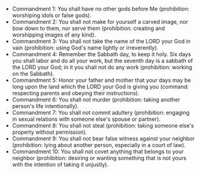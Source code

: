 - Commandment 1: You shall have no other gods before Me (prohibition: worshiping idols or false gods).
- Commandment 2: You shall not make for yourself a carved image, nor bow down to them, nor serve them (prohibition: creating and worshipping images of any kind).
- Commandment 3: You shall not take the name of the LORD your God in vain (prohibition: using God's name lightly or irreverently).
- Commandment 4: Remember the Sabbath day, to keep it holy. Six days you shall labor and do all your work, but the seventh day is a sabbath of the LORD your God; in it you shall not do any work (prohibition: working on the Sabbath).
- Commandment 5: Honor your father and mother that your days may be long upon the land which the LORD your God is giving you (command: respecting parents and obeying their instructions).
- Commandment 6: You shall not murder (prohibition: taking another person's life intentionally).
- Commandment 7: You shall not commit adultery (prohibition: engaging in sexual relations with someone else's spouse or partner).
- Commandment 8: You shall not steal (prohibition: taking someone else's property without permission).
- Commandment 9: You shall not bear false witness against your neighbor (prohibition: lying about another person, especially in a court of law).
- Commandment 10: You shall not covet anything that belongs to your neighbor (prohibition: desiring or wanting something that is not yours with the intention of taking it unjustly).